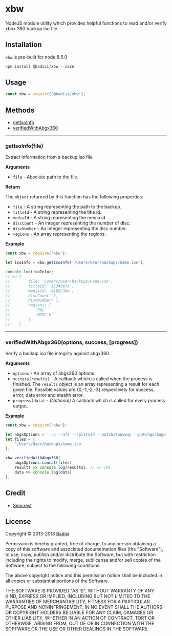 # xbw

NodeJS module utility which provides helpful functions to read and/or verify xbox 360 backup iso file


## Installation

`xbw` is pre-built for node 8.5.0

```js
npm install @badisi/xbw --save
```

## Usage

```js
const xbw = require('@badisi/xbw');
```


## Methods

* [getIsoInfo](#getIsoInfo)
* [verifiedWithAbgx360](#verifiedWithAbgx360)

---------------------------------------

<a name="getIsoInfo" />

### getIsoInfo(file)

Extract information from a backup iso file

__Arguments__

* `file` - Absolute path to the file.

__Return__

The `object` returned by this function has the following properties:

* `file` - A string representing the path to the backup.
* `titleId` - A string representing the title id.
* `mediaId` - A string representing the media id.
* `discCount` - An integer representing the number of disc.
* `discNumber` - An integer representing the disc number.
* `regions` - An array representing the regions.

__Example__

```js
const xbw = require('xbw');

let isoInfo = xbw.getIsoInfo('/Users/User/backups/Game.iso');

console.log(isoInfo);
// => {
//        file: '/Users/User/backups/Game.iso',
//        titleId: '12345678',
//        mediaId: 'A1B2C3D4',
//        discCount: 2,
//        discNumber: 1,
//        regions: [
//           'PAL'
//           'NTSC_U'
//        ]
//    }
```

---------------------------------------

<a name="verifiedWithAbgx360" />

### verifiedWithAbgx360(options, success, [progress])

Verify a backup iso file integrity against abgx360

__Arguments__

* `options` - An array of abgx360 options.
* `success(results)` - A callback which is called when the process is finished. The `results` object is an array representing a result for each given file. Possible values are {0,-1,-2,-3} respectively for success, error, data error and stealth error.
* `progress(data)` - *(Optional)* A callback which is called for every process output.

__Example__

```js
const xbw = require('xbw');

let abgxOptions = '--c --af3 --splitvid --patchitanyway --patchgarbage --html'.split(' ');
let files = [
	'/Users/User/backups/Game.iso'
];

xbw.verifiedWithAbgx360(
    abgxOptions.concat(files),
    results => console.log(results), // => [0]
    data => console.log(data)
);
```


Credit
------

- [Seacrest](http://abgx360.xecuter.com/)


License
-------

Copyright © 2013-2018 [Badisi](https://github.com/Badisi)

Permission is hereby granted, free of charge, to any person obtaining
a copy of this software and associated documentation files (the
"Software"), to use, copy, publish and/or distribute the Software,
but with restriction including the rights to modify, merge, sublicense
and/or sell copies of the Software, subject to the following
conditions:

The above copyright notice and this permission notice shall be
included in all copies or substantial portions of the Software.

THE SOFTWARE IS PROVIDED "AS IS", WITHOUT WARRANTY OF ANY KIND,
EXPRESS OR IMPLIED, INCLUDING BUT NOT LIMITED TO THE WARRANTIES OF
MERCHANTABILITY, FITNESS FOR A PARTICULAR PURPOSE AND
NONINFRINGEMENT. IN NO EVENT SHALL THE AUTHORS OR COPYRIGHT HOLDERS BE
LIABLE FOR ANY CLAIM, DAMAGES OR OTHER LIABILITY, WHETHER IN AN ACTION
OF CONTRACT, TORT OR OTHERWISE, ARISING FROM, OUT OF OR IN CONNECTION
WITH THE SOFTWARE OR THE USE OR OTHER DEALINGS IN THE SOFTWARE.
